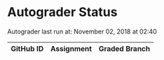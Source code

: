 # Autograder Status
Autograder last run at: November 02, 2018 at 02:40

| GitHub ID | Assignment | Graded Branch |
|-----------|------------|---------------|
